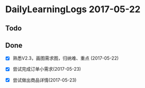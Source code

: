 # DailyLearningLogs  2017-05-22

## Todo

## Done
- [x] 熟悉V2.3，画图需求图，归纳难、重点 (2017-05-22)

- [x] 尝试完成订单小需求(2017-05-23) 
- [x] 尝试做出商品详情(2017-05-23) 


